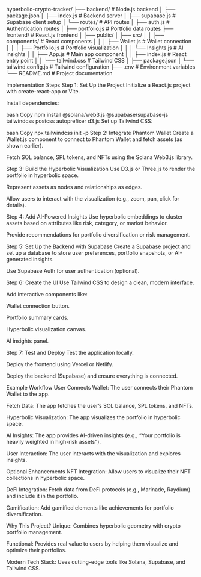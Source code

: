 hyperbolic-crypto-tracker/
├── backend/ # Node.js backend
│ ├── package.json
│ ├── index.js # Backend server
│ ├── supabase.js # Supabase client setup
│ └── routes/ # API routes
│ ├── auth.js # Authentication routes
│ ├── portfolio.js # Portfolio data routes
├── frontend/ # React.js frontend
│ ├── public/
│ ├── src/
│ │ ├── components/ # React components
│ │ │ ├── Wallet.js # Wallet connection
│ │ │ ├── Portfolio.js # Portfolio visualization
│ │ │ └── Insights.js # AI insights
│ │ ├── App.js # Main app component
│ │ ├── index.js # React entry point
│ │ └── tailwind.css # Tailwind CSS
│ ├── package.json
│ └── tailwind.config.js # Tailwind configuration
├── .env # Environment variables
└── README.md # Project documentation

Implementation Steps
Step 1: Set Up the Project
Initialize a React.js project with create-react-app or Vite.

Install dependencies:

bash
Copy
npm install @solana/web3.js @supabase/supabase-js tailwindcss postcss autoprefixer d3.js
Set up Tailwind CSS:

bash
Copy
npx tailwindcss init -p
Step 2: Integrate Phantom Wallet
Create a Wallet.js component to connect to Phantom Wallet and fetch assets (as shown earlier).

Fetch SOL balance, SPL tokens, and NFTs using the Solana Web3.js library.

Step 3: Build the Hyperbolic Visualization
Use D3.js or Three.js to render the portfolio in hyperbolic space.

Represent assets as nodes and relationships as edges.

Allow users to interact with the visualization (e.g., zoom, pan, click for details).

Step 4: Add AI-Powered Insights
Use hyperbolic embeddings to cluster assets based on attributes like risk, category, or market behavior.

Provide recommendations for portfolio diversification or risk management.

Step 5: Set Up the Backend with Supabase
Create a Supabase project and set up a database to store user preferences, portfolio snapshots, or AI-generated insights.

Use Supabase Auth for user authentication (optional).

Step 6: Create the UI
Use Tailwind CSS to design a clean, modern interface.

Add interactive components like:

Wallet connection button.

Portfolio summary cards.

Hyperbolic visualization canvas.

AI insights panel.

Step 7: Test and Deploy
Test the application locally.

Deploy the frontend using Vercel or Netlify.

Deploy the backend (Supabase) and ensure everything is connected.

Example Workflow
User Connects Wallet: The user connects their Phantom Wallet to the app.

Fetch Data: The app fetches the user’s SOL balance, SPL tokens, and NFTs.

Hyperbolic Visualization: The app visualizes the portfolio in hyperbolic space.

AI Insights: The app provides AI-driven insights (e.g., “Your portfolio is heavily weighted in high-risk assets”).

User Interaction: The user interacts with the visualization and explores insights.

Optional Enhancements
NFT Integration: Allow users to visualize their NFT collections in hyperbolic space.

DeFi Integration: Fetch data from DeFi protocols (e.g., Marinade, Raydium) and include it in the portfolio.

Gamification: Add gamified elements like achievements for portfolio diversification.

Why This Project?
Unique: Combines hyperbolic geometry with crypto portfolio management.

Functional: Provides real value to users by helping them visualize and optimize their portfolios.

Modern Tech Stack: Uses cutting-edge tools like Solana, Supabase, and Tailwind CSS.
